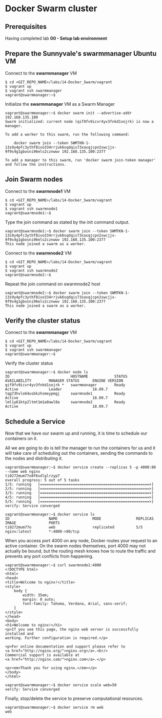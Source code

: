 # Docker Swarm cluster

## Prerequisites

Having completed lab **00 - Setup lab environment**

## Prepare the Sunnyvale's **swarmmanager** Ubuntu VM


Connect to the **swarmmanager** VM

```console
$ cd <GIT_REPO_NAME>/labs/14-Docker_Swarm/vagrant
$ vagrant up
$ vagrant ssh swarmmanager
vagrant@swarmmanager:~$ 
```

Initialize the **swarmmanager** VM as a Swarm Manager

```console
vagrant@swarmmanager:~$ docker swarm init --advertise-addr 192.168.135.100
Swarm initialized: current node (qif9fv9icvr4yv3fnkd1sojrk) is now a manager.

To add a worker to this swarm, run the following command:

    docker swarm join --token SWMTKN-1-13s9y4pfc3ythf8ivo334rrjuk6sqdqis73xasqjcpn2swcjjx-9f9s4g1gbosni96els2cznwwv 192.168.135.100:2377

To add a manager to this swarm, run 'docker swarm join-token manager' and follow the instructions.
```

## Join Swarm nodes

Connect to the **swarmnode1** VM

```console
$ cd <GIT_REPO_NAME>/labs/14-Docker_Swarm/vagrant
$ vagrant up
$ vagrant ssh swarmnode1
vagrant@swarmnode1:~$ 
```

Type the join command as stated by the init command output.

```console
vagrant@swarmnode1:~$ docker swarm join --token SWMTKN-1-13s9y4pfc3ythf8ivo334rrjuk6sqdqis73xasqjcpn2swcjjx-9f9s4g1gbosni96els2cznwwv 192.168.135.100:2377
This node joined a swarm as a worker.
```

Connect to the **swarmnode2** VM

```console
$ cd <GIT_REPO_NAME>/labs/14-Docker_Swarm/vagrant
$ vagrant up
$ vagrant ssh swarmnode2
vagrant@swarmnode2:~$ 
```

Repeat the join command on swarmnode2 host

```console
vagrant@swarmnode2:~$ docker swarm join --token SWMTKN-1-13s9y4pfc3ythf8ivo334rrjuk6sqdqis73xasqjcpn2swcjjx-9f9s4g1gbosni96els2cznwwv 192.168.135.100:2377
This node joined a swarm as a worker.
```

## Verify the cluster status

Connect to the **swarmmanager** VM

```console
$ cd <GIT_REPO_NAME>/labs/14-Docker_Swarm/vagrant
$ vagrant up
$ vagrant ssh swarmmanager
vagrant@swarmmanager:~$ 
```

Verify the cluster status

```console
vagrant@swarmmanager:~$ docker node ls
ID                            HOSTNAME            STATUS              AVAILABILITY        MANAGER STATUS      ENGINE VERSION
qif9fv9icvr4yv3fnkd1sojrk *   swarmmanager        Ready               Active              Leader              18.09.7
tqg73hvlo64usbkzhsmeypmgj     swarmnode1          Ready               Active                                  18.09.7
lml1y61ktp2ltmt1m1a0awl0a     swarmnode2          Ready               Active                                  18.09.7
```

## Schedule a Service

Now that we have our swarm up and running, it is time to schedule our containers on it.

All we are going to do is tell the manager to run the containers for us and it will take care of scheduling out the containers, sending the commands to the nodes and distributing it.

```console
vagrant@swarmmanager:~$ docker service create --replicas 5 -p 4000:80 --name web nginx
ti0272mum77o8f6sdlglrzyp7
overall progress: 5 out of 5 tasks 
1/5: running   [==================================================>] 
2/5: running   [==================================================>] 
3/5: running   [==================================================>] 
4/5: running   [==================================================>] 
5/5: running   [==================================================>] 
verify: Service converged
```

```console
vagrant@swarmmanager:~$ docker service ls
ID                  NAME                MODE                REPLICAS            IMAGE               PORTS
ti0272mum77o        web                 replicated          5/5                 nginx:latest        *:4000->80/tcp
```

When you access port 4000 on any node, Docker routes your request to an active container. On the swarm nodes themselves, port 4000 may not actually be bound, but the routing mesh knows how to route the traffic and prevents any port conflicts from happening.


```console
vagrant@swarmmanager:~$ curl swarmnode1:4000
<!DOCTYPE html>
<html>
<head>
<title>Welcome to nginx!</title>
<style>
    body {
        width: 35em;
        margin: 0 auto;
        font-family: Tahoma, Verdana, Arial, sans-serif;
    }
</style>
</head>
<body>
<h1>Welcome to nginx!</h1>
<p>If you see this page, the nginx web server is successfully installed and
working. Further configuration is required.</p>

<p>For online documentation and support please refer to
<a href="http://nginx.org/">nginx.org</a>.<br/>
Commercial support is available at
<a href="http://nginx.com/">nginx.com</a>.</p>

<p><em>Thank you for using nginx.</em></p>
</body>
</html>
```


```console
vagrant@swarmmanager:~$ docker service scale web=50
verify: Service converged 
```


Finally, stop/delete the service to preserve computational resources.


```console
vagrant@swarmmanager:~$ docker service rm web
web
```

